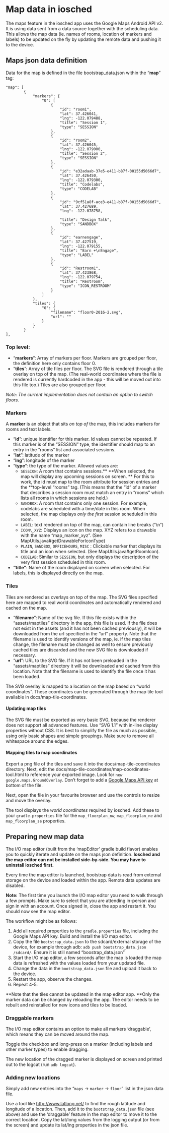 # Map data in iosched

The maps feature in the iosched app uses the Google Maps Android API v2. It is
using data sent from a data source together with the scheduling data. This
allows the map data (ie. names of rooms, location of markers and labels) to be
updated on the fly by updating the remote data and pushing it to the device.

## Maps json data definition

Data for the map is defined in the file bootstrap\_data.json within the
“**map**” tag:

```
"map": [
        {
            "markers": {
                "0": [
                    {
                        "id": "room1",
                        "lat": 37.426041,
                        "lng": -122.079488,
                        "title": "Session 1",
                        "type": "SESSION"
                    },
                    {
                        "id": "room2",
                        "lat": 37.426045,
                        "lng": -122.079000,
                        "title": "Session 2",
                        "type": "SESSION"
                    },
                    {
                        "id": "e32adaab-37e5-e411-b87f-00155d5066d7",
                        "lat": 37.426450,
                        "lng": -122.079300,
                        "title": "Codelabs",
                        "type": "CODELAB"
                    },
                    {
                        "id": "9cf51a8f-ace3-e411-b87f-00155d5066d7",
                        "lat": 37.427689,
                        "lng": -122.078758,

                        "title": "Design Talk",
                        "type": "SANDBOX"
                    },
                    {
                        "id": "earnengage",
                        "lat": 37.427519,
                        "lng": -122.079155,
                        "title": "Earn +\nEngage",
                        "type": "LABEL"
                    },
                    {
                        "id": "Restroom1",
                        "lat": 37.423868,
                        "lng": -122.079754,
                        "title": "Restroom",
                        "type": "ICON_RESTROOM"
                    }
                ]
            },
            "tiles": {
                "0": {
                    "filename": "floor0-2016-2.svg",
                    "url": ""
                }
            }
        }
],
```

### Top level:

*   “**markers**”: Array of markers per floor. Markers are grouped per floor,
    the definition here only contains floor 0.
*   “**tiles**”: Array of tile files per floor. The SVG file is rendered through
    a tile overlay on top of the map. (The real-world coordinates where the file
    is rendered is currently hardcoded in the app - this will be moved out into
    this file too.) Tiles are also grouped per floor.

*Note: The current implementation does not contain an option to switch floors.*

### Markers

A **marker** is an object that sits *on top of* the map, this includes markers
for rooms and text labels.

*   “**id**”: unique identifier for this marker. Id values cannot be repeated.
    If this marker is of the “SESSION” type, the identifier should map to an
    entry in the “rooms” list and associated sessions.
*   “**lat**”: latitude of the marker
*   “**lng**”: longitude of the marker
*   “**type**”: the type of the marker. Allowed values are:
    *   `SESSION`: A room that contains sessions.** **When selected, the map
        will display any upcoming sessions on screen. ** For this to work, the
        id must map to the room attribute for session entries and the
        **top-level “rooms” tag. (This means that the “id” of a marker that
        describes a session room must match an entry in “rooms” which lists all
        rooms in which sessions are held.)
    *   `SANDBOX`: A room that contains only one session. For example, codelabs
        are scheduled with a time/date in this room. When selected, the map
        displays *only the first* session scheduled in this room.
    *   `LABEL`: text rendered on top of the map, can contain line breaks (“\n”)
    *   `ICON\_XYZ`: Displays an icon on the map. XYZ refers to a drawable with
        the name “map\_marker\_xyz”. (See MapUtils.java#getDrawableForIconType)
    *   `PLAIN`, `SANDBOX`, `OFFICEHOURS`, `MISC` : Clickable marker that
        displays its title and an icon when selected. (See
        MapUtils.java#getRoomIcon).
    *   `CODELAB`: Similar to `SESSION`, but only displays the description of
        the very first session scheduled in this room.
*   **“title”**: Name of the room displayed on screen when selected. For labels,
    this is displayed directly on the map.

### Tiles

Tiles are rendered as overlays on top of the map. The SVG files specified here
are mapped to real world coordinates and automatically rendered and cached on
the map.

*   “**filename**”: Name of the svg file. If this file exists within the
    “assets/maptiles” directory in the app, this file is used. If the file does
    not exist in the assets (and it has not been cached previously), it will be
    downloaded from the url specified in the “url” property. Note that the
    filename is used to identify versions of the map, ie. if the map tiles
    change, the filename must be changed as well to ensure previously cached
    tiles are discarded and the new SVG file is downloaded if necessary.
*   “**url**”: URL to the SVG file. If it has not been preloaded in the
    “assets/maptiles” directory it will be downloaded and cached from this
    location. Note that the filename is used to identify the file once it has
    been loaded.

The SVG overlay is mapped to a location on the map based on “world coordinates”.
These coordinates can be generated through the map tile tool available in
docs/map-tile-coordinates.

#### Updating map tiles

The SVG file must be exported as very basic SVG, because the renderer does not
support all advanced features. Use “SVG 1.1” with in-line display properties
without CSS. It is best to simplify the file as much as possible, using only
basic shapes and simple groupings. Make sure to remove all whitespace around the
edges.

#### Mapping tiles to map coordinates

Export a png file of the tiles and save it into the docs/map-tile-coordinates
directory. Next, edit the docs/map-tile-coordinates/map-coordinates-tool.html to
reference your exported image. Look for `new google.maps.GroundOverlay`. Don’t
forget to add a [Google Maps API
key](https://developers.google.com/maps/documentation/javascript/get-api-key) at
bottom of the file.

Next, open the file in your favourite browser and use the controls to resize and
move the overlay.

The tool displays the *world coordinates* required by iosched. Add these to your
`gradle.properties` file for the `map_floorplan_nw`, `map_floorplan_ne` and
`map_floorplan_se` properties.

## Preparing new map data

The I/O map editor (built from the ‘mapEditor’ gradle build flavor) enables you
to quickly iterate and update on the maps json definition. **Iosched and the map
editor can not be installed side-by-side. You may have to uninstall iosched
first.**

Every time the map editor is launched, bootstrap data is read from external
storage on the device and loaded within the app. Remote data updates are
disabled.

**Note:** The first time you launch the I/O map editor you need to walk through
a few prompts. Make sure to select that you are attending in-person and sign in
with an account. Once signed in, close the app and restart it. You should now
see the map editor.

The workflow might be as follows:

1.  Add all required properties to the `gradle.properties` file, including the
    Google Maps API key. Build and install the I/O map editor.
1.  Copy the file `bootstrap_data.json` to the sdcard/external storage of the
    device, for example through adb: `adb push bootstrap_data.json /sdcard/`.
    Ensure it is still named “boostrap_data.json”
1.  Start the I/O map editor, a few seconds after the map is loaded the map data
    is refreshed with the values loaded from your updated file.
1.  Change the data in the `bootstrap_data.json` file and upload it back to the
    device.
1.  Restart the app, observe the changes.
1.  Repeat 4-5.

**Note that the tiles cannot be updated in the map editor app. **Only the marker
data can be changed by reloading the app. The editor needs to be rebuilt and
reinstalled for new icons and tiles to be loaded.

### Draggable markers

The I/O map editor contains an option to make all markers ‘draggable’, which
means they can be moved around the map.

Toggle the checkbox and long-press on a marker (including labels and other
marker types) to enable dragging.

The new location of the dragged marker is displayed on screen and printed out to
the logcat (run `adb logcat`).

### Adding new locations

Simply add new entries into the “`maps` -> `marker` -> `floor`” list in the json
data file.

Use a tool like http://www.latlong.net/ to find the rough latitude and longitude
of a location. Then, add it to the `bootstrap_data.json` file (see above) and
use the ‘draggable’ feature in the map editor to move it to the correct
location. Copy the lat/long values from the logging output (or from the screen)
and update its lat/lng properties in the json file.
